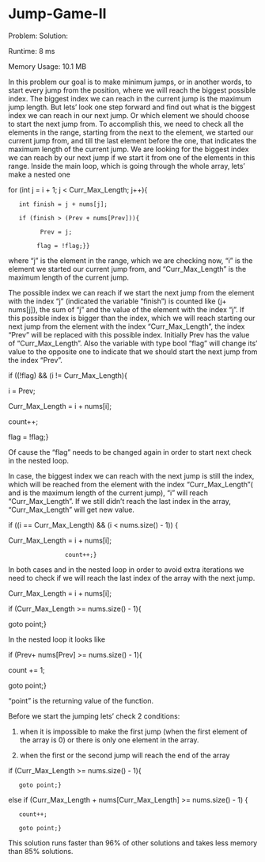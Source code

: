# Jump-Game-II
Problem: 
Solution: 

Runtime: 8 ms 

Memory Usage: 10.1 MB 

In this problem our goal is to make minimum jumps, or in another words, to start every jump from the position, where we will reach the biggest possible index. The biggest index we can reach in the current jump is the maximum jump length. But lets’ look one step forward and find out what is the biggest index we can reach in our next jump. Or which element we should choose to start the next jump from. To accomplish this, we need to check all the elements in the range, starting from the next to the element, we started our current jump from, and till the last element before the one, that indicates the maximum length of the current jump. We are looking for the biggest index we can reach by our next jump if we start it from one of the elements in this range. Inside the main loop, which is going through the whole array, lets’ make a nested one 

 

for (int j = i + 1; j < Curr_Max_Length; j++){ 

       int finish = j + nums[j]; 

       if (finish > (Prev + nums[Prev])){ 

             Prev = j; 

            flag = !flag;}} 

where “j” is the element in the range, which we are checking now, “i” is the element we started our current jump from, and “Curr_Max_Length” is the maximum length of the current jump.  

The possible index we can reach if we start the next jump from the element with the index “j” (indicated the variable “finish”) is counted like (j+ nums[j]), the sum of “j” and the value of the element with the index “j”. If this possible index is bigger than the index, which we will reach starting our next jump from the element with the index “Curr_Max_Length”, the index “Prev” will be replaced with this possible index. Initially Prev has the value of “Curr_Max_Length”. Also the variable with type bool “flag” will change its’ value to the opposite one to indicate that we should start the next jump from the index “Prev”. 

if ((!flag) && (i != Curr_Max_Length){ 

  i = Prev; 

  Curr_Max_Length = i + nums[i]; 

   count++; 

   flag = !flag;} 

Of cause the “flag” needs to be changed again in order to start next check in the nested loop. 

In case, the biggest index we can reach with the next jump is still the index, which will be reached from the element with the index “Curr_Max_Length”( and is the maximum length of the current jump), “i” will reach “Curr_Max_Length”. If we still didn’t reach the last index in the array, “Curr_Max_Length” will get new value. 

if ((i == Curr_Max_Length) && (i < nums.size() - 1)) { 

 Curr_Max_Length = i + nums[i]; 

                    count++;} 

In both cases and in the nested loop in order to avoid extra iterations we need to check if we will reach the last index of the array with the next jump. 

Curr_Max_Length = i + nums[i]; 

if (Curr_Max_Length >= nums.size() - 1){ 

  goto point;} 

 

In the nested loop it looks like 

if (Prev+ nums[Prev] >= nums.size() - 1){ 

 count += 1; 

  goto point;} 

“point” is the returning value of the function. 

Before we start the jumping lets’ check 2 conditions: 

1) when it is impossible to make the first jump (when the first element of the array is 0) or there is only one element in the array. 

2) when the first or the second jump will reach the end of the array 

if (Curr_Max_Length >= nums.size() - 1){ 

       goto point;} 

else if (Curr_Max_Length + nums[Curr_Max_Length] >= nums.size() - 1) { 

       count++; 

       goto point;} 

This solution runs faster than 96% of other solutions and takes less memory than 85% solutions. 

 

 

 
